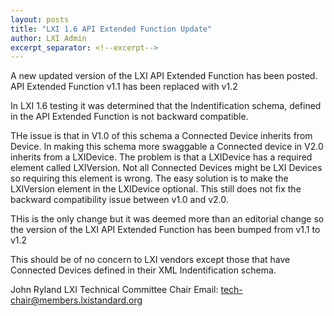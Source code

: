 ```yaml
---
layout: posts
title: "LXI 1.6 API Extended Function Update"
author: LXI Admin
excerpt_separator: <!--excerpt-->
---
```


A new updated version of the LXI API Extended Function has been posted. API Extended Function v1.1 has been replaced with v1.2
<!--excerpt-->

In LXI 1.6 testing it was determined that the Indentification schema, defined in the API Extended Function is not backward compatible.

THe issue is that in V1.0 of this schema a Connected Device inherits from Device. In making this schema more swaggable a Connected device
in V2.0 inherits from  a LXIDevice. The problem is that a LXIDevice has a required element called LXIVersion.
Not all Connected Devices might be LXI Devices so requiring this element is wrong. The easy solution is to make the LXIVersion element in
the LXIDevice optional. This still does not fix the backward compatibility issue between v1.0 and v2.0.

THis is the only change but it was deemed more than an editorial change so the version of the LXI API Extended Function has been bumped
from v1.1 to v1.2

This should be of no concern to LXI vendors except those that have Connected Devices defined in their XML Indentification schema.


John Ryland
LXI Technical Committee Chair
Email: tech-chair@members.lxistandard.org


